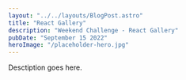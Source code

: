 ```yaml
---
layout: "../../layouts/BlogPost.astro"
title: "React Gallery"
description: "Weekend Challenge - React Gallery"
pubDate: "September 15 2022"
heroImage: "/placeholder-hero.jpg"
---
```


Desctiption goes here.